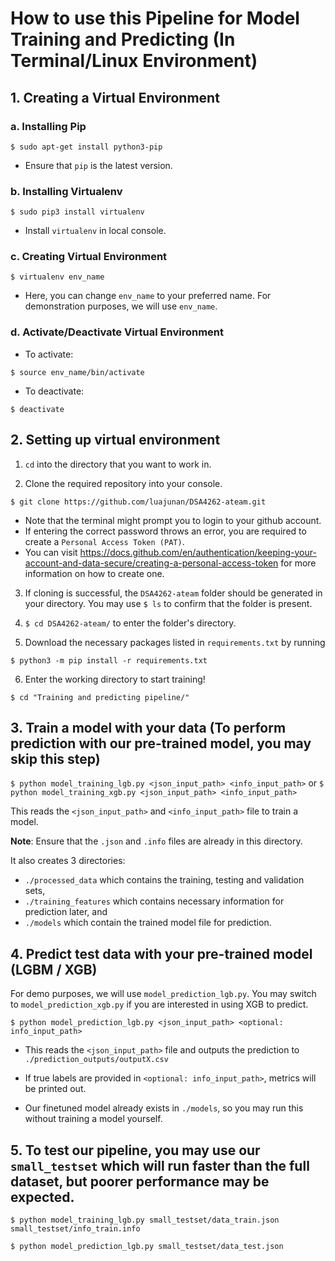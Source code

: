 # How to use this Pipeline for Model Training and Predicting (In Terminal/Linux Environment)

## 1. Creating a Virtual Environment

### a. Installing Pip
`$ sudo apt-get install python3-pip`

- Ensure that `pip` is the latest version.

### b. Installing Virtualenv

`$ sudo pip3 install virtualenv`

- Install `virtualenv` in local console.

### c. Creating Virtual Environment

`$ virtualenv env_name`

- Here, you can change `env_name` to your preferred name. For demonstration purposes, we will use `env_name`.

### d. Activate/Deactivate Virtual Environment

- To activate:

`$ source env_name/bin/activate`

- To deactivate:

`$ deactivate`

## 2. Setting up virtual environment

1. `cd` into the directory that you want to work in.

2. Clone the required repository into your console.

`$ git clone https://github.com/luajunan/DSA4262-ateam.git`
- Note that the terminal might prompt you to login to your github account.
- If entering the correct password throws an error, you are required to create a `Personal Access Token (PAT)`.
- You can visit https://docs.github.com/en/authentication/keeping-your-account-and-data-secure/creating-a-personal-access-token for more information on how to create one.

3. If cloning is successful, the `DSA4262-ateam` folder should be generated in your directory. You may use `$ ls` to confirm that the folder is present.

4. `$ cd DSA4262-ateam/` to enter the folder's directory.

5. Download the necessary packages listed in `requirements.txt` by running

`$ python3 -m pip install -r requirements.txt`

6. Enter the working directory to start training!

`$ cd "Training and predicting pipeline/"`

## 3. Train a model with your data (To perform prediction with our pre-trained model, you may skip this step)

`$ python model_training_lgb.py <json_input_path> <info_input_path>` or 
`$ python model_training_xgb.py <json_input_path> <info_input_path>`

This reads the `<json_input_path>` and `<info_input_path>` file to train a model.

**Note**: Ensure that the `.json` and `.info` files are already in this directory.

It also creates 3 directories:  
- `./processed_data` which contains the training, testing and validation sets,  
- `./training_features` which contains necessary information for prediction later, and  
- `./models` which contain the trained model file for prediction.

## 4. Predict test data with your pre-trained model (LGBM / XGB)

For demo purposes, we will use `model_prediction_lgb.py`. You may switch to `model_prediction_xgb.py` if you are interested in using XGB to predict.

`$ python model_prediction_lgb.py <json_input_path> <optional: info_input_path>`

- This reads the `<json_input_path>` file and outputs the prediction to `./prediction_outputs/outputX.csv`  

- If true labels are provided in `<optional: info_input_path>`, metrics will be printed out.  

- Our finetuned model already exists in `./models`, so you may run this without training a model yourself.

## 5. To test our pipeline, you may use our `small_testset` which will run faster than the full dataset, but poorer performance may be expected.  

`$ python model_training_lgb.py small_testset/data_train.json small_testset/info_train.info`

`$ python model_prediction_lgb.py small_testset/data_test.json`
